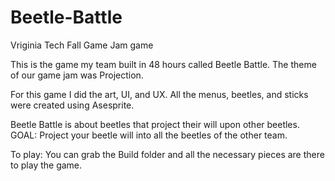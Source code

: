 # Beetle-Battle
Vriginia Tech Fall Game Jam game

This is the game my team built in 48 hours called Beetle Battle.
The theme of our game jam was Projection.  

For this game I did the art, UI, and UX.
All the menus, beetles, and sticks were created using Asesprite.

Beetle Battle is about beetles that project their will upon other beetles.
GOAL: Project your beetle will into all the beetles of the other team.

To play:
You can grab the Build folder and all the necessary pieces are there to play the game.
